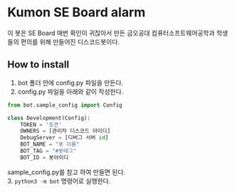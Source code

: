 # Kumon SE Board alarm

이 봇은 SE Board 매번 확인이 귀찮아서 만든 금오공대 컴퓨터소프트웨어공학과 학생들의 편의를 위해 만들어진 디스코드봇이다.

## How to install
1. bot 폴더 안에 config.py 파일을 만든다.
2. config.py 파일을 아래와 같이 작성한다.
```python
from bot.sample_config import Config

class Development(Config):
    TOKEN = '토큰'
    OWNERS = [관리자 디스코드 아이디]
    DebugServer = [디버그 서버 id]
    BOT_NAME = "봇 이름"
    BOT_TAG = "#봇태그"
    BOT_ID = 봇아이디
```
sample_config.py를 참고 하여 만들면 된다.<br>
3. `python3 -m bot` 명령어로 실행한다.